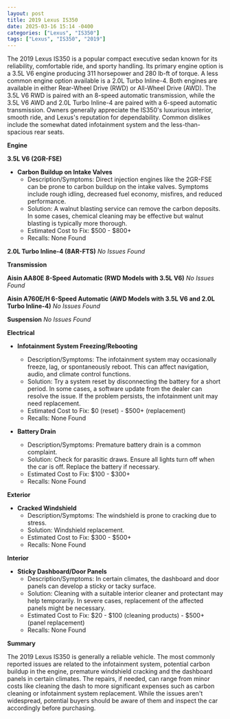 ```yaml
---
layout: post
title: 2019 Lexus IS350
date: 2025-03-16 15:14 -0400
categories: ["Lexus", "IS350"]
tags: ["Lexus", "IS350", "2019"]
---
```

The 2019 Lexus IS350 is a popular compact executive sedan known for its reliability, comfortable ride, and sporty handling. Its primary engine option is a 3.5L V6 engine producing 311 horsepower and 280 lb-ft of torque. A less common engine option available is a 2.0L Turbo Inline-4. Both engines are available in either Rear-Wheel Drive (RWD) or All-Wheel Drive (AWD). The 3.5L V6 RWD is paired with an 8-speed automatic transmission, while the 3.5L V6 AWD and 2.0L Turbo Inline-4 are paired with a 6-speed automatic transmission. Owners generally appreciate the IS350's luxurious interior, smooth ride, and Lexus's reputation for dependability. Common dislikes include the somewhat dated infotainment system and the less-than-spacious rear seats.

**Engine**

**3.5L V6 (2GR-FSE)**

*   **Carbon Buildup on Intake Valves**
    *   Description/Symptoms: Direct injection engines like the 2GR-FSE can be prone to carbon buildup on the intake valves. Symptoms include rough idling, decreased fuel economy, misfires, and reduced performance.
    *   Solution: A walnut blasting service can remove the carbon deposits. In some cases, chemical cleaning may be effective but walnut blasting is typically more thorough.
    *   Estimated Cost to Fix: $500 - $800+
    *   Recalls: None Found

**2.0L Turbo Inline-4 (8AR-FTS)**
*No Issues Found*

**Transmission**

**Aisin AA80E 8-Speed Automatic (RWD Models with 3.5L V6)**
*No Issues Found*

**Aisin A760E/H 6-Speed Automatic (AWD Models with 3.5L V6 and 2.0L Turbo Inline-4)**
*No Issues Found*

**Suspension**
*No Issues Found*

**Electrical**

*   **Infotainment System Freezing/Rebooting**
    *   Description/Symptoms: The infotainment system may occasionally freeze, lag, or spontaneously reboot. This can affect navigation, audio, and climate control functions.
    *   Solution: Try a system reset by disconnecting the battery for a short period. In some cases, a software update from the dealer can resolve the issue. If the problem persists, the infotainment unit may need replacement.
    *   Estimated Cost to Fix: $0 (reset) - $500+ (replacement)
    *   Recalls: None Found

*   **Battery Drain**
    *   Description/Symptoms: Premature battery drain is a common complaint.
    *   Solution: Check for parasitic draws. Ensure all lights turn off when the car is off. Replace the battery if necessary.
    *   Estimated Cost to Fix: $100 - $300+
    *   Recalls: None Found

**Exterior**

*   **Cracked Windshield**
    *   Description/Symptoms: The windshield is prone to cracking due to stress.
    *   Solution: Windshield replacement.
    *   Estimated Cost to Fix: $300 - $500+
    *   Recalls: None Found

**Interior**

*   **Sticky Dashboard/Door Panels**
    *   Description/Symptoms: In certain climates, the dashboard and door panels can develop a sticky or tacky surface.
    *   Solution: Cleaning with a suitable interior cleaner and protectant may help temporarily. In severe cases, replacement of the affected panels might be necessary.
    *   Estimated Cost to Fix: $20 - $100 (cleaning products) - $500+ (panel replacement)
    *   Recalls: None Found

**Summary**

The 2019 Lexus IS350 is generally a reliable vehicle. The most commonly reported issues are related to the infotainment system, potential carbon buildup in the engine, premature windshield cracking and the dashboard panels in certain climates. The repairs, if needed, can range from minor costs like cleaning the dash to more significant expenses such as carbon cleaning or infotainment system replacement. While the issues aren't widespread, potential buyers should be aware of them and inspect the car accordingly before purchasing.

